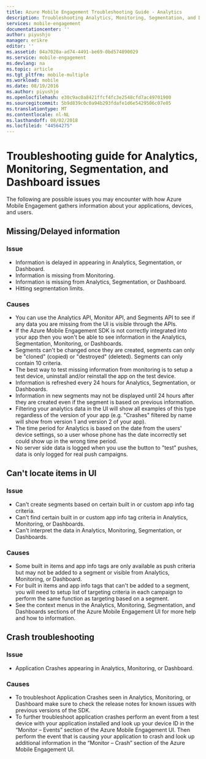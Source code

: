 ```yaml
---
title: Azure Mobile Engagement Troubleshooting Guide - Analytics
description: Troubleshooting Analytics, Monitoring, Segmentation, and Dashboard issues in Azure Mobile Engagement
services: mobile-engagement
documentationcenter: ''
author: piyushjo
manager: erikre
editor: ''
ms.assetid: 04a7020a-ad74-4491-be69-0bd574890029
ms.service: mobile-engagement
ms.devlang: na
ms.topic: article
ms.tgt_pltfrm: mobile-multiple
ms.workload: mobile
ms.date: 08/19/2016
ms.author: piyushjo
ms.openlocfilehash: e30c9ac0a8421ffcf4fc3e2548cfd7ac49701900
ms.sourcegitcommit: 5b9d839c0c0a94b293fdafe1d6e5429506c07e05
ms.translationtype: MT
ms.contentlocale: nl-NL
ms.lasthandoff: 08/02/2018
ms.locfileid: "44564275"
---
```

# <a name="troubleshooting-guide-for-analytics-monitoring-segmentation-and-dashboard-issues"></a>Troubleshooting guide for Analytics, Monitoring, Segmentation, and Dashboard issues
The following are possible issues you may encounter with how Azure Mobile Engagement gathers information about your applications, devices, and users.

## <a name="missingdelayed-information"></a>Missing/Delayed information
### <a name="issue"></a>Issue
* Information is delayed in appearing in Analytics, Segmentation, or Dashboard.
* Information is missing from Monitoring.
* Information is missing from Analytics, Segmentation, or Dashboard.
* Hitting segmentation limits.

### <a name="causes"></a>Causes
* You can use the Analytics API, Monitor API, and Segments API to see if any data you are missing from the UI is visible through the APIs.
* If the Azure Mobile Engagement SDK is not correctly integrated into your app then you won't be able to see information in the Analytics, Segmentation, Monitoring, or Dashboards.
* Segments can't be changed once they are created, segments can only be "cloned" (copied) or "destroyed" (deleted). Segments can only contain 10 criteria.
* The best way to test missing information from monitoring is to setup a test device, uninstall and/or reinstall the app on the test device.
* Information is refreshed every 24 hours for Analytics, Segmentation, or Dashboards.
* Information in new segments may not be displayed until 24 hours after they are created even if the segment is based on previous information.
* Filtering your analytics data in the UI will show all examples of this type regardless of the version of your app (e.g. "Crashes" filtered by name will show from version 1 and version 2 of your app).
* The time period for Analytics is based on the date from the users' device settings, so a user whose phone has the date incorrectly set could show up in the wrong time period.
* No server side data is logged when you use the button to "test" pushes, data is only logged for real push campaigns.

## <a name="cant-locate-items-in-ui"></a>Can't locate items in UI
### <a name="issue"></a>Issue
* Can't create segments based on certain built in or custom app info tag criteria.
* Can't find certain built in or custom app info tag criteria in Analytics, Monitoring, or Dashboards.
* Can't interpret the data in Analytics, Monitoring, Segmentation, or Dashboards.

### <a name="causes"></a>Causes
* Some built in items and app info tags are only available as push criteria but may not be added to a segment or visible from Analytics, Monitoring, or Dashboard. 
* For built in items and app info tags that can't be added to a segment, you will need to setup list of targeting criteria in each campaign to perform the same function as targeting based on a segment.
* See the context menus in the Analytics, Monitoring, Segmentation, and Dashboards sections of the Azure Mobile Engagement UI for more help and how to information.

## <a name="crash-troubleshooting"></a>Crash troubleshooting
### <a name="issue"></a>Issue
* Application Crashes appearing in Analytics, Monitoring, or Dashboard.

### <a name="causes"></a>Causes
* To troubleshoot Application Crashes seen in Analytics, Monitoring, or Dashboard make sure to check the release notes for known issues with previous versions of the SDK.
* To further troubleshoot application crashes perform an event from a test device with your application installed and look up your device ID in the “Monitor – Events” section of the Azure Mobile Engagement UI. Then perform the event that is causing your application to crash and look up additional information in the “Monitor – Crash” section of the Azure Mobile Engagement UI. 

